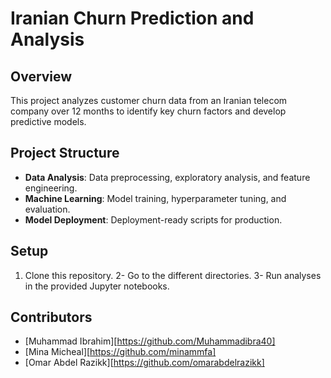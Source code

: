 # Iranian Churn Prediction and Analysis

## Overview
This project analyzes customer churn data from an Iranian telecom company over 12 months to identify key churn factors and develop predictive models.

## Project Structure
- **Data Analysis**: Data preprocessing, exploratory analysis, and feature engineering.
- **Machine Learning**: Model training, hyperparameter tuning, and evaluation.
- **Model Deployment**: Deployment-ready scripts for production.

## Setup
1. Clone this repository.
2- Go to the different directories.
3- Run analyses in the provided Jupyter notebooks.

## Contributors
- [Muhammad Ibrahim][https://github.com/Muhammadibra40]
- [Mina Micheal][https://github.com/minammfa]
- [Omar Abdel Razikk][https://github.com/omarabdelrazikk]
